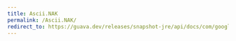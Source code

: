 ```yaml
---
title: Ascii.NAK
permalink: /Ascii.NAK/
redirect_to: https://guava.dev/releases/snapshot-jre/api/docs/com/google/common/base/Ascii.html#NAK
---
```


